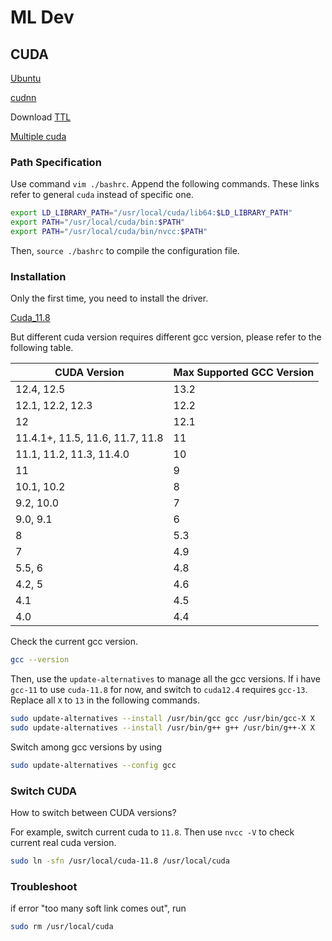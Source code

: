 # ML Dev

## CUDA

[Ubuntu ](https://developer.nvidia.com/cuda-11-8-0-download-archive?target_os=Linux&target_arch=x86_64&Distribution=Ubuntu)

[cudnn](https://docs.nvidia.com/deeplearning/cudnn/support-matrix/index.html)

Download [TTL](https://zhuanlan.zhihu.com/p/501473091)

[Multiple cuda](https://www.cnblogs.com/yhjoker/p/10972795.html)

### Path Specification

Use command `vim ./bashrc`. Append the following commands. These links refer to general `cuda` instead of specific one.

```bash
export LD_LIBRARY_PATH="/usr/local/cuda/lib64:$LD_LIBRARY_PATH"
export PATH="/usr/local/cuda/bin:$PATH"
export PATH="/usr/local/cuda/bin/nvcc:$PATH"
```

Then, `source ./bashrc` to compile the configuration file.

### Installation
Only the first time, you need to install the driver.

[Cuda_11.8](https://developer.nvidia.com/cuda-11-8-0-download-archive?target_os=Linux)

But different cuda version requires different gcc version, please refer to the following table.

| CUDA Version                     | Max Supported GCC Version |
|----------------------------------|---------------------------|
| 12.4, 12.5                      | 13.2                      |
| 12.1, 12.2, 12.3                | 12.2                      |
| 12                              | 12.1                      |
| 11.4.1+, 11.5, 11.6, 11.7, 11.8 | 11                        |
| 11.1, 11.2, 11.3, 11.4.0        | 10                        |
| 11                              | 9                         |
| 10.1, 10.2                      | 8                         |
| 9.2, 10.0                       | 7                         |
| 9.0, 9.1                        | 6                         |
| 8                               | 5.3                       |
| 7                               | 4.9                       |
| 5.5, 6                          | 4.8                       |
| 4.2, 5                          | 4.6                       |
| 4.1                             | 4.5                       |
| 4.0                             | 4.4                       |

Check the current gcc version.
```bash
gcc --version
```
Then, use the `update-alternatives` to manage all the gcc versions. If i have `gcc-11` to use `cuda-11.8` for now, and switch to `cuda12.4` requires `gcc-13`. Replace all `X` to `13` in the following commands.

```bash
sudo update-alternatives --install /usr/bin/gcc gcc /usr/bin/gcc-X X
sudo update-alternatives --install /usr/bin/g++ g++ /usr/bin/g++-X X
```

Switch among gcc versions by using

```bash
sudo update-alternatives --config gcc
```

### Switch CUDA

How to switch between CUDA versions?

For example, switch current cuda to `11.8`. Then use `nvcc -V` to check current real cuda version.

```bash
sudo ln -sfn /usr/local/cuda-11.8 /usr/local/cuda
```

### Troubleshoot

if error "too many soft link comes out", run

```bash
sudo rm /usr/local/cuda
```
